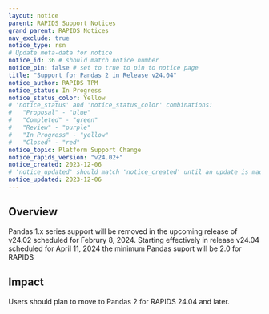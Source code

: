 ```yaml
---
layout: notice
parent: RAPIDS Support Notices
grand_parent: RAPIDS Notices
nav_exclude: true
notice_type: rsn
# Update meta-data for notice
notice_id: 36 # should match notice number
notice_pin: false # set to true to pin to notice page
title: "Support for Pandas 2 in Release v24.04"
notice_author: RAPIDS TPM
notice_status: In Progress
notice_status_color: Yellow
# 'notice_status' and 'notice_status_color' combinations:
#   "Proposal" - "blue"
#   "Completed" - "green"
#   "Review" - "purple"
#   "In Progress" - "yellow"
#   "Closed" - "red"
notice_topic: Platform Support Change
notice_rapids_version: "v24.02+"
notice_created: 2023-12-06
# 'notice_updated' should match 'notice_created' until an update is made
notice_updated: 2023-12-06
---
```


## Overview

Pandas 1.x series support will be removed in the upcoming release of v24.02 scheduled for Februry 8, 2024.  Starting effectively in release v24.04 scheduled for April 11, 2024 the minimum Pandas suport will be 2.0 for RAPIDS 


## Impact

Users should plan to move to Pandas 2 for RAPIDS 24.04 and later. 



